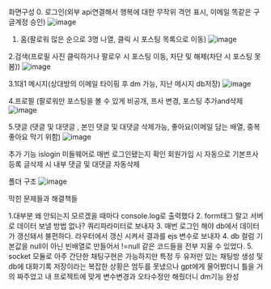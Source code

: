 화면구성 
0. 로그인(외부 api연결해서 행복에 대한 무작위 격언 표시,
          이메일 똑같은 구글계정 승인)
 ![image](https://github.com/ljw20215223/instagram-nodejs/assets/118512075/e88f2c61-c0c3-4685-b537-ac44c158a75b)
         
1. 홈(팔로워 많은 순으로 3명 나열, 클릭 시 포스팅 목록으로 이동)
![image](https://github.com/ljw20215223/instagram-nodejs/assets/118512075/9f0ad567-fdb1-434c-9691-0642c4ab19f8)

2.검색(프로필 사진 클릭하거나 팔로우 시 포스팅 이동, 차단 및 해제(차단 시 포스팅 못봄))
![image](https://github.com/ljw20215223/instagram-nodejs/assets/118512075/cae24b0d-0065-4fc4-abf5-6dd02f2717d3)

3.1대1 메시지(상대방의 이메일 타이핑 후 dm 가능, 지난 메시지 db저장)
![image](https://github.com/ljw20215223/instagram-nodejs/assets/118512075/c59f212f-8a44-4ae7-be87-a9f5f620c638)

4.프로필 (팔로워만 포스팅을 볼 수 있게 비공개, 프사 변경, 포스팅 추가and삭제
![image](https://github.com/ljw20215223/instagram-nodejs/assets/118512075/101a003d-e21c-4a70-bfd2-fbe195adaa1e)

5.댓글 (댓글 및 대댓글 , 본인 댓글 및 대댓글 삭제가능, 좋아요(이메일 담는 배열, 중복 좋아요 막기 위함)
![image](https://github.com/ljw20215223/instagram-nodejs/assets/118512075/fb426f95-489b-4d94-acdc-5ae336c0c703)

추가 기능
islogin 미들웨어로 매번 로그인됐는지 확인
회원가입 시 자동으로 기본프사 등록
글삭제 시 내부 댓글 및 대댓글 자동삭제


폴더 구조
![image](https://github.com/ljw20215223/instagram-nodejs/assets/118512075/44801567-f225-451e-999e-1d9b69d00492)


막힌 문제들과 해결책들 

1.대부분 왜 안되는지 모르겠을 때마다 console.log로 출력했다
2. form태그 말고 서버로 데이터 보낼 방법 없나? 쿼리파라미터로 보내자
3. 매번 로그인 해야 db에서 데이터가 갱신돼서 불편하다. 라우터에서 갱신 시켜서 결과를 ejs 변수로 보내자
4. db 컬럼 기본값을 null이 아닌 빈배열로 만들어서 !=null 같은 코드들을 전부 지울 수 있었다.
5. socket 모듈로 아주 간단한 채팅구현은 가능하지만 특정 두 유저만 있는 채팅방 생성 및 db에 대화기록 저장이라는 복잡한 상황은 엄두를 못냈으나 
gpt에게 물어봤더니 틀을 거의 짜주었고 내 프로젝트에 맞게 변수변경과 오타수정만 해줬더니 dm기능 완성
